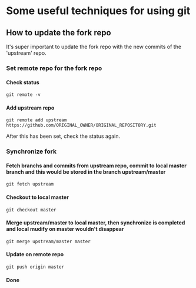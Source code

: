# Some useful techniques for using git

## How to update the fork repo
It's super important to update the fork repo with the new commits of the 'upstream' repo.

### Set remote repo for the fork repo

#### Check status
``` 
git remote -v 
```

#### Add upstream repo
``` 
git remote add upstream
https://github.com/ORIGINAL_OWNER/ORIGINAL_REPOSITORY.git
```
After this has been set, check the status again.

### Synchronize fork
#### Fetch branchs and commits from upstream repo, commit to local master branch and this would be stored in the branch upstream/master
```
git fetch upstream
```
#### Checkout to local master
```
git checkout master
```
#### Merge upstream/master to local master, then synchronize is completed and local mudify on master wouldn't disappear
```
git merge upstream/master master
```
#### Update on remote repo
```
git push origin master
```
#### Done
